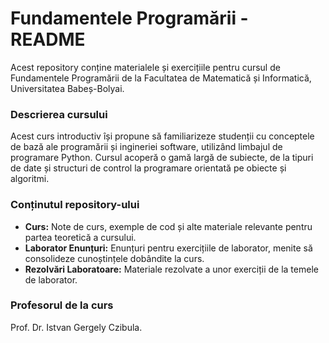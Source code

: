 # Fundamentele Programării - README

Acest repository conține materialele și exercițiile pentru cursul de Fundamentele Programării de la Facultatea de Matematică și Informatică, Universitatea Babeș-Bolyai.

### Descrierea cursului

Acest curs introductiv își propune să familiarizeze studenții cu conceptele de bază ale programării și ingineriei software, utilizând limbajul de programare Python. Cursul acoperă o gamă largă de subiecte, de la tipuri de date și structuri de control la programare orientată pe obiecte și algoritmi.

### Conținutul repository-ului

* **Curs:** Note de curs, exemple de cod și alte materiale relevante pentru partea teoretică a cursului.
* **Laborator Enunțuri:** Enunțuri pentru exercițiile de laborator, menite să consolideze cunoștințele dobândite la curs.
* **Rezolvări Laboratoare:** Materiale rezolvate a unor exerciții de la temele de laborator.


### Profesorul de la curs
Prof. Dr. Istvan Gergely Czibula.

